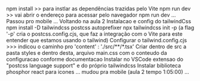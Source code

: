 npm install >> para instlar as dependências trazidas pelo Vite
npm run dev >> vai abrir o endereço para acessar pelo navegador
npm run dev
...
Passou pro mobile
...
Voltando na aula 2
Instalacao e config do tailwindCss
npm install -D tailwindcss postcss autoprefixer
npx tailwindcss init -p (a flag '-p' cria o postcss.config.cjs, que faz a integração com o Vite para este entender que estamos usando o tailwind)
Configurar o tailwind.config.cjs >>> indicou o caminho pro 'content' : './src/**/*.tsx'
Criar dentro de src a pasta styles e dentro desta, arquivo main.css com o conteudo da configuracao conforme documentacao
Instalar no VSCode extensao do "postcss language support" e do próprio tailwindcss
Instalar biblioteca phosphor react para icones
...
mudou pra mobile (aula 2 tempo 1:05:00)
...
